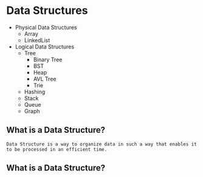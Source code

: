 # Data Structures

- Physical Data Structures
  - Array
  - LinkedList
- Logical Data Structures
  - Tree
  	- Binary Tree
  	- BST
  	- Heap
  	- AVL Tree
  	- Trie
  - Hashing
  - Stack
  - Queue
  - Graph

## What is a Data Structure? ##
	Data Structure is a way to organize data in such a way that enables it to be processed in an efficient time.	
	
## What is a Data Structure? ##
	